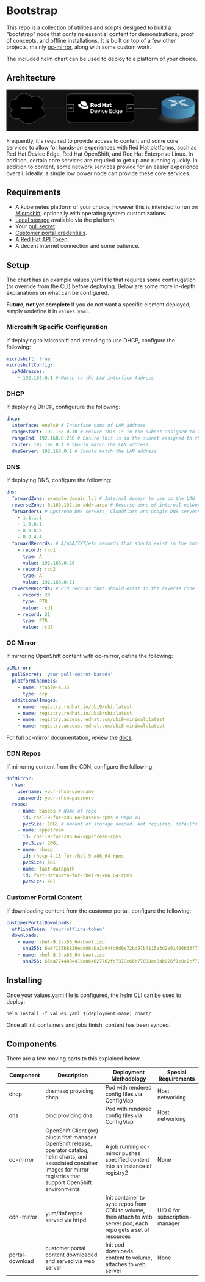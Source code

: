 # Bootstrap
This repo is a collection of utilities and scripts designed to build a "bootstrap" node that contains essential content for demonstrations, proof of concepts, and offline installations. It is built on top of a few other projects, mainly [oc-mirror](https://github.com/openshift/oc-mirror), along with some custom work.

The included helm chart can be used to deploy to a platform of your choice.

## Architecture
![Architecture](./.images/architecture.jpg)

Frequently, it's required to provide access to content and some core services to allow for hands-on experiences with Red Hat platforms, such as Red Hat Device Edge, Red Hat OpenShift, and Red Hat Enterprise Linux. In addition, certain core services are requried to get up and running quickly. In addition to content, some network services provide for an easier experience overall. Ideally, a single low power node can provide these core services.


## Requirements
- A kubernetes platform of your choice, however this is intended to run on [Microshift](https://access.redhat.com/documentation/en-us/red_hat_build_of_microshift), optionally with operating system customizations.
- [Local storage](https://access.redhat.com/documentation/en-us/red_hat_build_of_microshift/4.15/html/storage/index) available via the platform.
- Your [pull secret](https://console.redhat.com/openshift/install/pull-secret).
- [Customer portal credentials](https://www.redhat.com/wapps/ugc/protected/usermgt/userList.html).
- A [Red Hat API Token](https://access.redhat.com/management/api).
- A decent internet connection and some patience.

## Setup
The chart has an example values.yaml file that requires some confirugation (or override from the CLI) before deploying. Below are some more in-depth explanations on what can be configured.

**Future, not yet complete**
If you do not want a specific element deployed, simply undefine it in `values.yaml`.

### Microshift Specific Configuration
If deploying to Microshift and intending to use DHCP, configure the following:
```yaml
microshift: true
microshiftConfig:
  ipAddresses:
    - 192.168.0.1 # Match to the LAN interface Address
```

### DHCP
If deploying DHCP, configurure the following:
```yaml
dhcp:
  interface: enp7s0 # Interface name of LAN address
  rangeStart: 192.168.0.10 # Ensure this is in the subnet assigned to the LAN address
  rangeEnd: 192.168.0.250 # Ensure this is in the subnet assigned to the LAN address
  router: 192.168.0.1 # Should match the LAN address
  dnsServer: 192.168.0.1 # Should match the LAN address
```

### DNS
If deploying DNS, configure the following:
```yaml
dns:
  forwardZone: example.domain.lcl # Internal domain to use on the LAN
  reverseZone: 0.168.192.in-addr.arpa # Reverse zone of internal network
  forwarders: # Upstream DNS servers, Cloudflare and Google DNS servers are safe choices
    - 1.1.1.1
    - 1.0.0.1
    - 8.8.8.8
    - 8.8.4.4
  forwardRecords: # A/AAA/TXT/etc records that should exist in the interna forward zone
    - record: rcd1
      type: A
      value: 192.168.0.20
    - record: rcd2
      type: A
      value: 192.168.0.21
  reverseRecords: # PTR records that should exist in the reverse zone
    - record: 20
      type: PTR
      value: rcd1
    - record: 21
      type: PTR
      value: rcd2
```

### OC Mirror
If mirroring OpenShift content with oc-mirror, define the following:
```yaml
ocMirror:
  pullSecret: 'your-pull-secret-base64'
  platformChannels:
    - name: stable-4.15
      type: ocp
  additionalImages:
    - name: registry.redhat.io/ubi9/ubi:latest
    - name: registry.redhat.io/ubi8/ubi:latest
    - name: registry.access.redhat.com/ubi9-minimal:latest
    - name: registry.access.redhat.com/ubi8-minimal:latest
```
For full oc-mirror documentation, review the [docs](https://github.com/openshift/oc-mirror/blob/main/docs/usage.md).

### CDN Repos
If mirroring content from the CDN, configure the following:
```yaml
dnfMirror:
  rhsm:
    username: your-rhsm-username
    password: your-rhsm-password
  repos:
    - name: baseos # Name of repo
      id: rhel-9-for-x86_64-baseos-rpms # Repo ID
      pvcSize: 10Gi # Amount of storage needed. Not required, defaults to 15Gi
    - name: appstream
      id: rhel-9-for-x86_64-appstream-rpms
      pvcSize: 20Gi
    - name: rhocp
      id: rhocp-4.15-for-rhel-9-x86_64-rpms
      pvcSize: 5Gi
    - name: fast-datapath
      id: fast-datapath-for-rhel-9-x86_64-rpms
      pvcSize: 5Gi
```

### Customer Portal Content
If downloading content from the customer portal, configure the following:
```yaml
customerPortalDownloads:
  offlineToken: 'your-offline-token'
  downloads:
    - name: rhel-9.3-x86_64-boot.iso
      sha256: 6a9f135b8836edd06aba1b94fd6d0e72bd97b4115a3d2a61496b33f73e0a13a5
    - name: rhel-8.9-x86_64-boot.iso
      sha256: 65da7744b9e41ba064627762fd7378c66b77008ec8ab026f1c8c2cf72a86a92b
```

## Installing
Once your values.yaml file is configured, the helm CLI can be used to deploy:
```
helm install -f values.yaml $(deployment-name) chart/
```

Once all init containers and jobs finish, content has been synced.

## Components
There are a few moving parts to this explained below.

| Component | Description | Deployment Methodology | Special Requirements |
| --------- | ----------- | ---------------------- | -------------------- |
| dhcp | dnsmasq providing dhcp | Pod with rendered config files via ConfigMap | Host networking |
| dns | bind providing dns | Pod with rendered config files via ConfigMap | Host networking |
| oc-mirror | OpenShift Client (oc) plugin that manages OpenShift release, operator catalog, helm charts, and associated container images for mirror registries that support OpenShift environments | A job running oc-mirror pushes specified content into an instance of registry2 | None |
| cdn-mirror | yum/dnf repos served via httpd | Init container to sync repos from CDN to volume, then attach to web server pod, each repo gets a set of resources | UID 0 for subscription-manager |
| portal-download | customer portal content downloaded and served via web server | Init pod downloads content to volume, attaches to web server | None |

